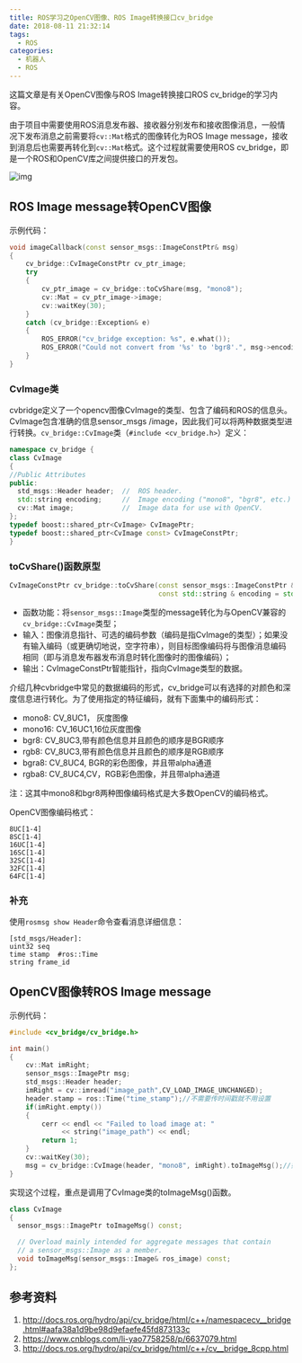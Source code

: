 ```yaml
---
title: ROS学习之OpenCV图像、ROS Image转换接口cv_bridge
date: 2018-08-11 21:32:14
tags:
  - ROS
categories: 
  - 机器人
  - ROS
---
```


这篇文章是有关OpenCV图像与ROS Image转换接口ROS cv_bridge的学习内容。

<!--more--->

由于项目中需要使用ROS消息发布器、接收器分别发布和接收图像消息，一般情况下发布消息之前需要将`cv::Mat`格式的图像转化为ROS Image message，接收到消息后也需要再转化到`cv::Mat`格式。这个过程就需要使用ROS cv_bridge，即是一个ROS和OpenCV库之间提供接口的开发包。

![img](https://images2015.cnblogs.com/blog/976394/201703/976394-20170329110339701-1788396407.png)



## ROS Image message转OpenCV图像

示例代码：

~~~c++
void imageCallback(const sensor_msgs::ImageConstPtr& msg)
{
    cv_bridge::CvImageConstPtr cv_ptr_image;
    try
    {
        cv_ptr_image = cv_bridge::toCvShare(msg, "mono8");
        cv::Mat = cv_ptr_image->image;
        cv::waitKey(30);
    }
    catch (cv_bridge::Exception& e)
    {
        ROS_ERROR("cv_bridge exception: %s", e.what());
        ROS_ERROR("Could not convert from '%s' to 'bgr8'.", msg->encoding.c_str());
    }
}
~~~

### CvImage类

cvbridge定义了一个opencv图像CvImage的类型、包含了编码和ROS的信息头。CvImage包含准确的信息sensor_msgs /image，因此我们可以将两种数据类型进行转换。`cv_bridge::CvImage`类（`#include <cv_bridge.h>`）定义：

```c++
namespace cv_bridge {
class CvImage
{
//Public Attributes
public:
  std_msgs::Header header;	// 	ROS header. 
  std::string encoding;		//	Image encoding ("mono8", "bgr8", etc.)
  cv::Mat image;			// 	Image data for use with OpenCV. 
};
typedef boost::shared_ptr<CvImage> CvImagePtr;
typedef boost::shared_ptr<CvImage const> CvImageConstPtr;
}
```

### toCvShare()函数原型

~~~c++
CvImageConstPtr cv_bridge::toCvShare(const sensor_msgs::ImageConstPtr & source,
									 const std::string & encoding = std::string()) 	
~~~

- 函数功能：将`sensor_msgs::Image`类型的message转化为与OpenCV兼容的`cv_bridge::CvImage`类型；
- 输入：图像消息指针、可选的编码参数（编码是指CvImage的类型）；如果没有输入编码（或更确切地说，空字符串），则目标图像编码将与图像消息编码相同（即与消息发布器发布消息时转化图像时的图像编码）；
- 输出：CvImageConstPtr智能指针，指向CvImage类型的数据。

介绍几种cvbridge中常见的数据编码的形式，cv_bridge可以有选择的对颜色和深度信息进行转化。为了使用指定的特征编码，就有下面集中的编码形式：

- mono8:  CV_8UC1， 灰度图像
- mono16: CV_16UC1,16位灰度图像
- bgr8: CV_8UC3,带有颜色信息并且颜色的顺序是BGR顺序
- rgb8: CV_8UC3,带有颜色信息并且颜色的顺序是RGB顺序
- bgra8: CV_8UC4, BGR的彩色图像，并且带alpha通道
- rgba8: CV_8UC4,CV，RGB彩色图像，并且带alpha通道

注：这其中mono8和bgr8两种图像编码格式是大多数OpenCV的编码格式。

OpenCV图像编码格式：

```
8UC[1-4]
8SC[1-4]
16UC[1-4]
16SC[1-4]
32SC[1-4]
32FC[1-4]
64FC[1-4]
```

### 补充

使用`rosmsg show Header`命令查看消息详细信息：

~~~shell
[std_msgs/Header]:
uint32 seq
time stamp  #ros::Time
string frame_id 
~~~

## OpenCV图像转ROS Image message

示例代码：

```c++
#include <cv_bridge/cv_bridge.h>

int main()
{
    cv::Mat imRight;
    sensor_msgs::ImagePtr msg;
  	std_msgs::Header header;
	imRight = cv::imread("image_path",CV_LOAD_IMAGE_UNCHANGED);
    header.stamp = ros::Time("time_stamp");//不需要传时间戳就不用设置
    if(imRight.empty())
    {
        cerr << endl << "Failed to load image at: "
             << string("image_path") << endl;
        return 1;
    }
    cv::waitKey(30);
    msg = cv_bridge::CvImage(header, "mono8", imRight).toImageMsg();//如果不需要传时间戳，第一参数可以为std_msgs::Header()
}
```

实现这个过程，重点是调用了CvImage类的toImageMsg()函数。

~~~c++
class CvImage
{
  sensor_msgs::ImagePtr toImageMsg() const;

  // Overload mainly intended for aggregate messages that contain
  // a sensor_msgs::Image as a member.
  void toImageMsg(sensor_msgs::Image& ros_image) const;
};
~~~



## 参考资料

1. http://docs.ros.org/hydro/api/cv_bridge/html/c++/namespacecv__bridge.html#aafa38a1d9be98d9efaefe45fd873133c
2. https://www.cnblogs.com/li-yao7758258/p/6637079.html
3. http://docs.ros.org/hydro/api/cv_bridge/html/c++/cv__bridge_8cpp.html
